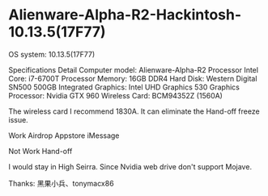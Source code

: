 # Alienware-Alpha-R2-Hackintosh-10.13.5(17F77)

OS system: 10.13.5(17F77)

Specifications	Detail
Computer model:	Alienware-Alpha-R2
Processor	Intel Core: i7-6700T Processor
Memory:	16GB DDR4
Hard Disk:	Western Digital SN500 500GB
Integrated Graphics:	Intel UHD Graphics 530
Graphics Processor:	Nvidia GTX 960
Wireless Card:	BCM94352Z (1560A)

The wireless card I recommend 1830A. It can eliminate the Hand-off freeze issue.

Work
Airdrop
Appstore
iMessage

Not Work
Hand-off

I would stay in High Seirra. 
Since Nvidia web drive don't support Mojave.

Thanks: 黑果小兵、tonymacx86
